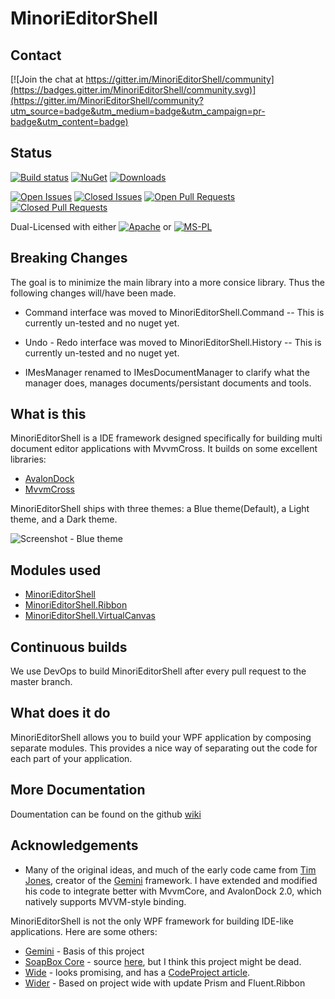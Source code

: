 # MinoriEditorShell

## Contact

 [![Join the chat at https://gitter.im/MinoriEditorShell/community](https://badges.gitter.im/MinoriEditorShell/community.svg)](https://gitter.im/MinoriEditorShell/community?utm_source=badge&utm_medium=badge&utm_campaign=pr-badge&utm_content=badge)

## Status

[![Build status](https://dev.azure.com/TorisanKitsune/MinoriEditorShell/_apis/build/status/MinoriEditorShell)](https://dev.azure.com/TorisanKitsune/MinoriEditorShell/_build/latest?definitionId=3)
[![NuGet](https://img.shields.io/nuget/v/MinoriEditorShell.svg)](https://www.nuget.org/packages/MinoriEditorShell/)
[![Downloads](https://img.shields.io/nuget/dt/MinoriEditorShell.svg)](https://www.nuget.org/packages/MinoriEditorShell/)

[![Open Issues](https://img.shields.io/github/issues-raw/TorisanKitsune/MinoriEditorShell.svg)](https://github.com/TorisanKitsune/MinoriEditorShell/issues)
[![Closed Issues](https://img.shields.io/github/issues-closed-raw/TorisanKitsune/MinoriEditorShell.svg)](https://github.com/TorisanKitsune/MinoriEditorShell/issues)
[![Open Pull Requests](https://img.shields.io/github/issues-pr-raw/TorisanKitsune/MinoriEditorShell.svg)](https://github.com/TorisanKitsune/MinoriEditorShell/issues)
[![Closed Pull Requests](https://img.shields.io/github/issues-pr-closed-raw/TorisanKitsune/MinoriEditorShell.svg)](https://github.com/TorisanKitsune/MinoriEditorShell/issues)

Dual-Licensed with either
[![Apache](https://img.shields.io/badge/license-Apache-blue.svg)](https://github.com/TorisanKitsune/MinoriEditorShell/blob/master/LICENCE.txt) or
[![MS-PL](https://img.shields.io/badge/license-MsPL-blue.svg)](https://github.com/TorisanKitsune/MinoriEditorShell/blob/master/LICENCE.txt)

## Breaking Changes

The goal is to minimize the main library into a more consice library. Thus the following changes will/have been made.
* Command interface was moved to MinoriEditorShell.Command -- This is currently un-tested and no nuget yet.
* Undo - Redo interface was moved to MinoriEditorShell.History -- This is currently un-tested and no nuget yet.

* IMesManager renamed to IMesDocumentManager to clarify what the manager does, manages documents/persistant documents and tools.

## What is this

MinoriEditorShell is a IDE framework designed specifically for building multi document editor applications with MvvmCross. It builds on some excellent libraries:

* [AvalonDock](https://github.com/Dirkster99/AvalonDock)
* [MvvmCross](https://www.mvvmcross.com/)

MinoriEditorShell ships with three themes: a Blue theme(Default), a Light theme, and a Dark theme.

![Screenshot - Blue theme](https://raw.github.com/TorisanKitsune/MinoriEditorShell/master/Images/BlueDemoApp.png)

## Modules used

* [MinoriEditorShell](http://nuget.org/packages/MinoriEditorShell/)
* [MinoriEditorShell.Ribbon](http://nuget.org/packages/MinoriEditorShell.Ribbon/)
* [MinoriEditorShell.VirtualCanvas](http://nuget.org/packages/MinoriEditorShell.VirtualCanvas/)

## Continuous builds

We use DevOps to build MinoriEditorShell after every pull request to the master branch.

## What does it do

MinoriEditorShell allows you to build your WPF application by composing separate modules. This provides a nice
way of separating out the code for each part of your application.

## More Documentation

Doumentation can be found on the github [wiki](https://github.com/TorisanKitsune/MinoriEditorShell/wiki/)

## Acknowledgements

* Many of the original ideas, and much of the early code came from [Tim Jones](https://github.com/tgjones/), 
  creator of the [Gemini](https://github.com/tgjones/gemini/) framework. I have extended and modified 
  his code to integrate better with MvvmCore, and AvalonDock 2.0, which natively supports MVVM-style binding.

MinoriEditorShell is not the only WPF framework for building IDE-like applications. Here are some others:

* [Gemini](https://github.com/tgjones/gemini/) - Basis of this project
* [SoapBox Core](http://soapboxautomation.com/products/soapbox-core-2/) - source [here](http://svn.soapboxcore.com/svn/),
  but I think this project might be dead.
* [Wide](https://github.com/chandramouleswaran/Wide/) - looks promising, and has a 
  [CodeProject article](http://www.codeproject.com/Articles/551885/How-to-create-a-VS-2012-like-application-Wide-IDE).
* [Wider](https://github.com/TorisanKitsune/Wider) - Based on project wide with update Prism and Fluent.Ribbon
